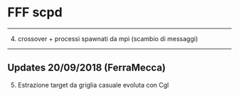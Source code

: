 # FFF scpd

---
4. crossover + processi spawnati da mpi (scambio di messaggi)
---

## Updates 20/09/2018 (FerraMecca)

5. Estrazione target da griglia casuale evoluta con Cgl

